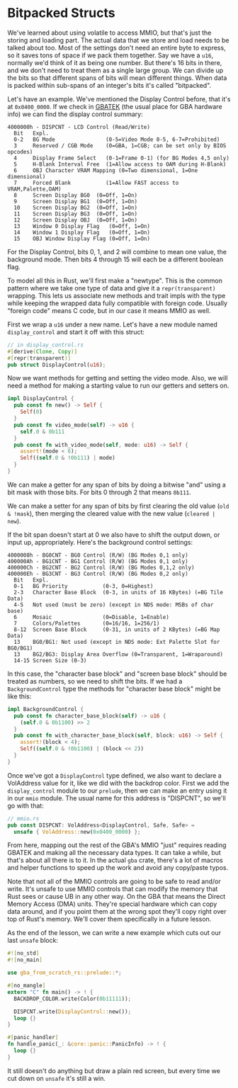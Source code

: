 
# Bitpacked Structs

We've learned about using volatile to access MMIO, but that's just the storing and loading part.
The actual data that we store and load needs to be talked about too.
Most of the settings don't need an entire byte to express, so it saves tons of space if we pack them together.
Say we have a `u16`, normally we'd think of it as being one number.
But there's 16 bits in there, and we don't need to treat them as a single large group.
We can divide up the bits so that different spans of bits will mean different things.
When data is packed within sub-spans of an integer's bits it's called "bitpacked".

Let's have an example.
We've mentioned the Display Control before, that it's at `0x0400_0000`.
If we check in [GBATEK](https://problemkaputt.de/gbatek.htm) (the usual place for GBA hardware info) we can find the display control summary:

```
4000000h - DISPCNT - LCD Control (Read/Write)
  Bit   Expl.
  0-2   BG Mode                (0-5=Video Mode 0-5, 6-7=Prohibited)
  3     Reserved / CGB Mode    (0=GBA, 1=CGB; can be set only by BIOS opcodes)
  4     Display Frame Select   (0-1=Frame 0-1) (for BG Modes 4,5 only)
  5     H-Blank Interval Free  (1=Allow access to OAM during H-Blank)
  6     OBJ Character VRAM Mapping (0=Two dimensional, 1=One dimensional)
  7     Forced Blank           (1=Allow FAST access to VRAM,Palette,OAM)
  8     Screen Display BG0  (0=Off, 1=On)
  9     Screen Display BG1  (0=Off, 1=On)
  10    Screen Display BG2  (0=Off, 1=On)
  11    Screen Display BG3  (0=Off, 1=On)
  12    Screen Display OBJ  (0=Off, 1=On)
  13    Window 0 Display Flag   (0=Off, 1=On)
  14    Window 1 Display Flag   (0=Off, 1=On)
  15    OBJ Window Display Flag (0=Off, 1=On)
```

For the Display Control, bits 0, 1, and 2 will combine to mean one value, the background mode.
Then bits 4 through 15 will each be a different boolean flag.

To model all this in Rust, we'll first make a "newtype".
This is the common pattern where we take one type of data and give it a `repr(transparent)` wrapping.
This lets us associate new methods and trait impls with the type while keeping the wrapped data fully compatible with foreign code.
Usually "foreign code" means C code, but in our case it means MMIO as well.

First we wrap a `u16` under a new name.
Let's have a new module named `display_control` and start it off with this struct:

```rust
// in display_control.rs
#[derive(Clone, Copy)]
#[repr(transparent)]
pub struct DisplayControl(u16);
```

Now we want methods for getting and setting the video mode.
Also, we will need a method for making a starting value to run our getters and setters on.

```rust
impl DisplayControl {
  pub const fn new() -> Self {
    Self(0)
  }
  pub const fn video_mode(self) -> u16 {
    self.0 & 0b111
  }
  pub const fn with_video_mode(self, mode: u16) -> Self {
    assert!(mode < 6);
    Self((self.0 & !0b111) | mode)
  }
}
```

We can make a getter for any span of bits by doing a bitwise "and" using a bit mask with those bits.
For bits 0 through 2 that means `0b111`.

We can make a setter for any span of bits by first clearing the old value (`old & !mask`),
then merging the cleared value with the new value (`cleared | new`).

If the bit span doesn't start at 0 we also have to shift the output down, or input up, appropriately.
Here's the background control settings:

```
4000008h - BG0CNT - BG0 Control (R/W) (BG Modes 0,1 only)
400000Ah - BG1CNT - BG1 Control (R/W) (BG Modes 0,1 only)
400000Ch - BG2CNT - BG2 Control (R/W) (BG Modes 0,1,2 only)
400000Eh - BG3CNT - BG3 Control (R/W) (BG Modes 0,2 only)
  Bit   Expl.
  0-1   BG Priority           (0-3, 0=Highest)
  2-3   Character Base Block  (0-3, in units of 16 KBytes) (=BG Tile Data)
  4-5   Not used (must be zero) (except in NDS mode: MSBs of char base)
  6     Mosaic                (0=Disable, 1=Enable)
  7     Colors/Palettes       (0=16/16, 1=256/1)
  8-12  Screen Base Block     (0-31, in units of 2 KBytes) (=BG Map Data)
  13    BG0/BG1: Not used (except in NDS mode: Ext Palette Slot for BG0/BG1)
  13    BG2/BG3: Display Area Overflow (0=Transparent, 1=Wraparound)
  14-15 Screen Size (0-3)
```

In this case, the "character base block" and "screen base block" should be treated as numbers, so we need to shift the bits.
If we had a `BackgroundControl` type the methods for "character base block" might be like this:

```rust
impl BackgroundControl {
  pub const fn character_base_block(self) -> u16 {
    (self.0 & 0b1100) >> 2
  }
  pub const fn with_character_base_block(self, block: u16) -> Self {
    assert!(block < 4);
    Self((self.0 & !0b1100) | (block << 2))
  }
}
```

Once we've got a `DisplayControl` type defined, we also want to declare a VolAddress value for it, like we did with the backdrop color.
First we add the `display_control` module to our `prelude`, then we can make an entry using it in our `mmio` module.
The usual name for this address is "DISPCNT", so we'll go with that:

```rust
// mmio.rs
pub const DISPCNT: VolAddress<DisplayControl, Safe, Safe> =
  unsafe { VolAddress::new(0x0400_0000) };
```

From here, mapping out the rest of the GBA's MMIO "just" requires reading GBATEK and making all the necessary data types.
It can take a while, but that's about all there is to it.
In the actual `gba` crate, there's a lot of macros and helper functions to speed up the work and avoid any copy/paste typos.

Note that not all of the MMIO controls are going to be safe to read and/or write.
It's unsafe to use MMIO controls that can modify the memory that Rust sees or cause UB in any other way.
On the GBA that means the Direct Memory Access (DMA) units.
They're special hardware which can copy data around, and if you point them at the wrong spot they'll copy right over top of Rust's memory.
We'll cover them specifically in a future lesson.

As the end of the lesson, we can write a new example which cuts out our last `unsafe` block:

```rust
#![no_std]
#![no_main]

use gba_from_scratch_rs::prelude::*;

#[no_mangle]
extern "C" fn main() -> ! {
  BACKDROP_COLOR.write(Color(0b11111));

  DISPCNT.write(DisplayControl::new());
  loop {}
}

#[panic_handler]
fn handle_panic(_: &core::panic::PanicInfo) -> ! {
  loop {}
}
```

It still doesn't do anything but draw a plain red screen, but every time we cut down on `unsafe` it's still a win.
